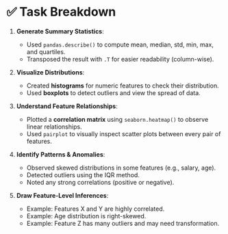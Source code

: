 # ✅ Task Breakdown

1. **Generate Summary Statistics**:
   - Used `pandas.describe()` to compute mean, median, std, min, max, and quartiles.
   - Transposed the result with `.T` for easier readability (column-wise).

2. **Visualize Distributions**:
   - Created **histograms** for numeric features to check their distribution.
   - Used **boxplots** to detect outliers and view the spread of data.

3. **Understand Feature Relationships**:
   - Plotted a **correlation matrix** using `seaborn.heatmap()` to observe linear relationships.
   - Used `pairplot` to visually inspect scatter plots between every pair of features.

4. **Identify Patterns & Anomalies**:
   - Observed skewed distributions in some features (e.g., salary, age).
   - Detected outliers using the IQR method.
   - Noted any strong correlations (positive or negative).

5. **Draw Feature-Level Inferences**:
   - Example: Features X and Y are highly correlated.
   - Example: Age distribution is right-skewed.
   - Example: Feature Z has many outliers and may need transformation.
